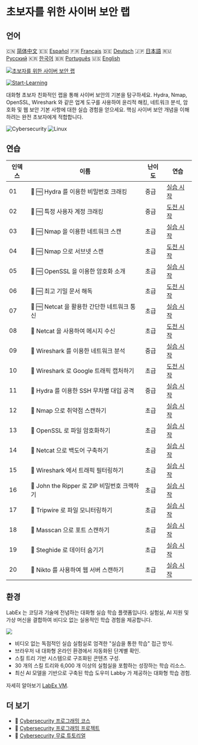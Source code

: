 # 초보자를 위한 사이버 보안 랩

## 언어

🇨🇳 [简体中文](README_zh.md) 🇪🇸 [Español](README_es.md) 🇫🇷 [Français](README_fr.md) 🇩🇪 [Deutsch](README_de.md) 🇯🇵 [日本語](README_ja.md) 🇷🇺 [Русский](README_ru.md) 🇰🇷 [한국어](README_ko.md) 🇧🇷 [Português](README_pt.md) 🇺🇸 [English](README.md) 

[![초보자를 위한 사이버 보안 랩](https://cover-creator.labex.io/cybersecurity-labs-for-beginners.png?lang=ko)](https://labex.io/ko/courses/cybersecurity-labs-for-beginners)

[![Start-Learning](https://img.shields.io/badge/Start-Learning-whitesmoke?style=for-the-badge)](https://labex.io/ko/courses/cybersecurity-labs-for-beginners)

대화형 초보자 친화적인 랩을 통해 사이버 보안의 기본을 탐구하세요. Hydra, Nmap, OpenSSL, Wireshark 와 같은 업계 도구를 사용하여 윤리적 해킹, 네트워크 분석, 암호화 및 웹 보안 기본 사항에 대한 실습 경험을 얻으세요. 핵심 사이버 보안 개념을 이해하려는 완전 초보자에게 적합합니다.

![Cybersecurity](https://img.shields.io/badge/Cybersecurity-whitesmoke?style=for-the-badge&logo=cybersecurity)
![Linux](https://img.shields.io/badge/Linux-whitesmoke?style=for-the-badge&logo=linux)


## 연습

|   인덱스 | 이름                                         | 난이도   | 연습                                                                                                                             |
|----------|----------------------------------------------|----------|----------------------------------------------------------------------------------------------------------------------------------|
|       01 | 📖 🆓 Hydra 를 이용한 비밀번호 크래킹        | 중급     | <a target='_blank' href='https://labex.io/ko/tutorials/linux-using-hydra-to-crack-passwords-415960'>실습 시작</a>                |
|       02 | 🎯 🆓 특정 사용자 계정 크래킹                | 중급     | <a target='_blank' href='https://labex.io/ko/tutorials/linux-cracking-a-specific-user-account-415951'>도전 시작</a>              |
|       03 | 📖 🆓 Nmap 을 이용한 네트워크 스캔           | 초급     | <a target='_blank' href='https://labex.io/ko/tutorials/nmap-network-scanning-with-nmap-415959'>실습 시작</a>                     |
|       04 | 🎯 🆓 Nmap 으로 서브넷 스캔                  | 초급     | <a target='_blank' href='https://labex.io/ko/tutorials/nmap-scanning-subnet-with-nmap-415954'>도전 시작</a>                      |
|       05 | 📖 🆓 OpenSSL 을 이용한 암호화 소개          | 초급     | <a target='_blank' href='https://labex.io/ko/tutorials/linux-introduction-to-encryption-with-openssl-415957'>실습 시작</a>       |
|       06 | 🎯 🆓 최고 기밀 문서 해독                    | 초급     | <a target='_blank' href='https://labex.io/ko/tutorials/linux-decrypting-top-secret-document-415952'>도전 시작</a>                |
|       07 | 📖 🆓 Netcat 을 활용한 간단한 네트워크 통신  | 초급     | <a target='_blank' href='https://labex.io/ko/tutorials/linux-using-netcat-for-simple-network-communication-415961'>실습 시작</a> |
|       08 | 🎯  Netcat 을 사용하여 메시지 수신           | 초급     | <a target='_blank' href='https://labex.io/ko/tutorials/linux-receive-messages-using-netcat-415953'>도전 시작</a>                 |
|       09 | 📖  Wireshark 를 이용한 네트워크 분석        | 중급     | <a target='_blank' href='https://labex.io/ko/tutorials/wireshark-network-analysis-with-wireshark-415958'>실습 시작</a>           |
|       10 | 🎯  Wireshark 로 Google 트래픽 캡처하기      | 초급     | <a target='_blank' href='https://labex.io/ko/tutorials/wireshark-capture-google-traffic-with-wireshark-415948'>도전 시작</a>     |
|       11 | 📖  Hydra 를 이용한 SSH 무차별 대입 공격     | 중급     | <a target='_blank' href='https://labex.io/ko/tutorials/hydra-brute-force-ssh-in-hydra-549926'>실습 시작</a>                      |
|       12 | 📖  Nmap 으로 취약점 스캔하기                | 초급     | <a target='_blank' href='https://labex.io/ko/tutorials/nmap-scan-vulnerabilities-in-nmap-549947'>실습 시작</a>                   |
|       13 | 📖  OpenSSL 로 파일 암호화하기               | 초급     | <a target='_blank' href='https://labex.io/ko/tutorials/linux-encrypt-files-in-openssl-549935'>실습 시작</a>                      |
|       14 | 📖  Netcat 으로 백도어 구축하기              | 초급     | <a target='_blank' href='https://labex.io/ko/tutorials/linux-build-a-backdoor-in-netcat-549927'>실습 시작</a>                    |
|       15 | 📖  Wireshark 에서 트래픽 필터링하기         | 초급     | <a target='_blank' href='https://labex.io/ko/tutorials/wireshark-filter-traffic-in-wireshark-549939'>실습 시작</a>               |
|       16 | 📖  John the Ripper 로 ZIP 비밀번호 크랙하기 | 초급     | <a target='_blank' href='https://labex.io/ko/tutorials/hydra-crack-zip-passwords-in-john-the-ripper-549930'>실습 시작</a>        |
|       17 | 📖  Tripwire 로 파일 모니터링하기            | 초급     | <a target='_blank' href='https://labex.io/ko/tutorials/monitor-files-in-tripwire-549943'>실습 시작</a>                           |
|       18 | 📖  Masscan 으로 포트 스캔하기               | 초급     | <a target='_blank' href='https://labex.io/ko/tutorials/nmap-scan-ports-with-masscan-549946'>실습 시작</a>                        |
|       19 | 📖  Steghide 로 데이터 숨기기                | 초급     | <a target='_blank' href='https://labex.io/ko/tutorials/hide-data-in-steghide-549941'>실습 시작</a>                               |
|       20 | 📖  Nikto 를 사용하여 웹 서버 스캔하기       | 초급     | <a target='_blank' href='https://labex.io/ko/tutorials/nmap-scan-web-servers-in-nikto-549948'>실습 시작</a>                      |

## 환경

LabEx 는 코딩과 기술에 전념하는 대화형 실습 학습 플랫폼입니다. 실험실, AI 지원 및 가상 머신을 결합하여 비디오 없는 실용적인 학습 경험을 제공합니다.

![](https://tutorial-screenshot.getvm.io/images/vm-1725247253.png)

- 비디오 없는 독점적인 실습 실험실로 엄격한 "실습을 통한 학습" 접근 방식.
- 브라우저 내 대화형 온라인 환경에서 자동화된 단계별 확인.
- 스킬 트리 기반 시스템으로 구조화된 콘텐츠 구성.
- 30 개의 스킬 트리와 6,000 개 이상의 실험실을 포함하는 성장하는 학습 리소스.
- 최신 AI 모델을 기반으로 구축된 학습 도우미 Labby 가 제공하는 대화형 학습 경험.

자세히 알아보기 [LabEx VM](https://support.labex.io/using-labex/virtual-machine).

## 더 보기

- 🔗 [Cybersecurity 프로그래밍 코스](https://github.com/labex-labs/awesome-programming-courses)
- 🔗 [Cybersecurity 프로그래밍 프로젝트](https://github.com/labex-labs/awesome-programming-projects)
- 🔗 [Cybersecurity 무료 튜토리얼](https://github.com/labex-labs/cybersecurity-free-tutorials)

